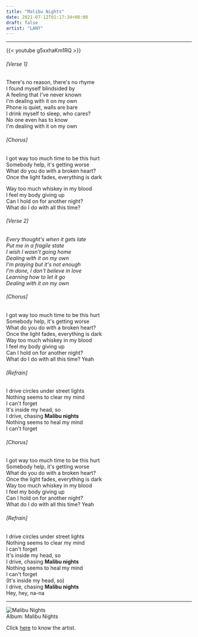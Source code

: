 ```yaml
---
title: "Malibu Nights"
date: 2021-07-12T01:17:34+08:00
draft: false
artist: "LANY"
---
```

---
{{< youtube g5xxhaKm1RQ >}}
###### [Verse 1]
There's no reason, there's no rhyme  
I found myself blindsided by  
A feeling that I've never known  
I'm dealing with it on my own  
Phone is quiet, walls are bare  
I drink myself to sleep, who cares?  
No one even has to know  
I'm dealing with it on my own  
###### [Chorus]
I got way too much time to be this hurt  
Somebody help, it's getting worse  
What do you do with a broken heart?  
Once the light fades, everything is dark  

Way too much whiskey in my blood  
I feel my body giving up  
Can I hold on for another night?  
What do I do with all this time?  
###### [Verse 2]
*Every thought's when it gets late*  
*Put me in a fragile state*  
*I wish I wasn't going home*  
*Dealing with it on my own*  
*I'm praying but it's not enough*  
*I'm done, I don't believe in love*  
*Learning how to let it go*  
*Dealing with it on my own*  
###### [Chorus]
I got way too much time to be this hurt  
Somebody help, it's getting worse  
What do you do with a broken heart?  
Once the light fades, everything is dark  
Way too much whiskey in my blood  
I feel my body giving up  
Can I hold on for another night?  
What do I do with all this time? Yeah  
###### [Refrain]
I drive circles under street lights  
Nothing seems to clear my mind  
I can't forget  
It's inside my head, so  
I drive, chasing **Malibu nights**  
Nothing seems to heal my mind  
I can't forget  
###### [Chorus]
I got way too much time to be this hurt  
Somebody help, it's getting worse  
What do you do with a broken heart?  
Once the light fades, everything is dark  
Way too much whiskey in my blood  
I feel my body giving up  
Can I hold on for another night?  
What do I do with all this time? Yeah  
###### [Refrain]
I drive circles under street lights  
Nothing seems to clear my mind  
I can't forget  
It's inside my head, so  
I drive, chasing **Malibu nights**  
Nothing seems to heal my mind  
I can't forget  
(It's inside my head, so)  
I drive, chasing **Malibu nights**  
Hey, hey, na-na  
***
![Malibu Nights](/MalibuNights.png)  
Album: Malibu Nights

Click [here](https://en.wikipedia.org/wiki/LANY) to know the artist.